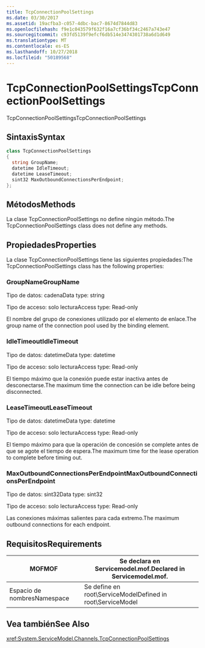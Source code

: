 ```yaml
---
title: TcpConnectionPoolSettings
ms.date: 03/30/2017
ms.assetid: 19acfba3-c057-4dbc-bac7-8674d7844d83
ms.openlocfilehash: f9e1c043579f632f16a7cf36bf34c2467a743e47
ms.sourcegitcommit: c93fd5139f9efcf6db514e3474301738a6d1d649
ms.translationtype: MT
ms.contentlocale: es-ES
ms.lasthandoff: 10/27/2018
ms.locfileid: "50189568"
---
```

# <a name="tcpconnectionpoolsettings"></a><span data-ttu-id="ad5cc-102">TcpConnectionPoolSettings</span><span class="sxs-lookup"><span data-stu-id="ad5cc-102">TcpConnectionPoolSettings</span></span>
<span data-ttu-id="ad5cc-103">TcpConnectionPoolSettings</span><span class="sxs-lookup"><span data-stu-id="ad5cc-103">TcpConnectionPoolSettings</span></span>  
  
## <a name="syntax"></a><span data-ttu-id="ad5cc-104">Sintaxis</span><span class="sxs-lookup"><span data-stu-id="ad5cc-104">Syntax</span></span>  
  
```csharp
class TcpConnectionPoolSettings  
{  
  string GroupName;  
  datetime IdleTimeout;  
  datetime LeaseTimeout;  
  sint32 MaxOutboundConnectionsPerEndpoint;  
};  
```  
  
## <a name="methods"></a><span data-ttu-id="ad5cc-105">Métodos</span><span class="sxs-lookup"><span data-stu-id="ad5cc-105">Methods</span></span>  
 <span data-ttu-id="ad5cc-106">La clase TcpConnectionPoolSettings no define ningún método.</span><span class="sxs-lookup"><span data-stu-id="ad5cc-106">The TcpConnectionPoolSettings class does not define any methods.</span></span>  
  
## <a name="properties"></a><span data-ttu-id="ad5cc-107">Propiedades</span><span class="sxs-lookup"><span data-stu-id="ad5cc-107">Properties</span></span>  
 <span data-ttu-id="ad5cc-108">La clase TcpConnectionPoolSettings tiene las siguientes propiedades:</span><span class="sxs-lookup"><span data-stu-id="ad5cc-108">The TcpConnectionPoolSettings class has the following properties:</span></span>  
  
### <a name="groupname"></a><span data-ttu-id="ad5cc-109">GroupName</span><span class="sxs-lookup"><span data-stu-id="ad5cc-109">GroupName</span></span>  
 <span data-ttu-id="ad5cc-110">Tipo de datos: cadena</span><span class="sxs-lookup"><span data-stu-id="ad5cc-110">Data type: string</span></span>  
  
 <span data-ttu-id="ad5cc-111">Tipo de acceso: solo lectura</span><span class="sxs-lookup"><span data-stu-id="ad5cc-111">Access type: Read-only</span></span>  
  
 <span data-ttu-id="ad5cc-112">El nombre del grupo de conexiones utilizado por el elemento de enlace.</span><span class="sxs-lookup"><span data-stu-id="ad5cc-112">The group name of the connection pool used by the binding element.</span></span>  
  
### <a name="idletimeout"></a><span data-ttu-id="ad5cc-113">IdleTimeout</span><span class="sxs-lookup"><span data-stu-id="ad5cc-113">IdleTimeout</span></span>  
 <span data-ttu-id="ad5cc-114">Tipo de datos: datetime</span><span class="sxs-lookup"><span data-stu-id="ad5cc-114">Data type: datetime</span></span>  
  
 <span data-ttu-id="ad5cc-115">Tipo de acceso: solo lectura</span><span class="sxs-lookup"><span data-stu-id="ad5cc-115">Access type: Read-only</span></span>  
  
 <span data-ttu-id="ad5cc-116">El tiempo máximo que la conexión puede estar inactiva antes de desconectarse.</span><span class="sxs-lookup"><span data-stu-id="ad5cc-116">The maximum time the connection can be idle before being disconnected.</span></span>  
  
### <a name="leasetimeout"></a><span data-ttu-id="ad5cc-117">LeaseTimeout</span><span class="sxs-lookup"><span data-stu-id="ad5cc-117">LeaseTimeout</span></span>  
 <span data-ttu-id="ad5cc-118">Tipo de datos: datetime</span><span class="sxs-lookup"><span data-stu-id="ad5cc-118">Data type: datetime</span></span>  
  
 <span data-ttu-id="ad5cc-119">Tipo de acceso: solo lectura</span><span class="sxs-lookup"><span data-stu-id="ad5cc-119">Access type: Read-only</span></span>  
  
 <span data-ttu-id="ad5cc-120">El tiempo máximo para que la operación de concesión se complete antes de que se agote el tiempo de espera.</span><span class="sxs-lookup"><span data-stu-id="ad5cc-120">The maximum time for the lease operation to complete before timing out.</span></span>  
  
### <a name="maxoutboundconnectionsperendpoint"></a><span data-ttu-id="ad5cc-121">MaxOutboundConnectionsPerEndpoint</span><span class="sxs-lookup"><span data-stu-id="ad5cc-121">MaxOutboundConnectionsPerEndpoint</span></span>  
 <span data-ttu-id="ad5cc-122">Tipo de datos: sint32</span><span class="sxs-lookup"><span data-stu-id="ad5cc-122">Data type: sint32</span></span>  
  
 <span data-ttu-id="ad5cc-123">Tipo de acceso: solo lectura</span><span class="sxs-lookup"><span data-stu-id="ad5cc-123">Access type: Read-only</span></span>  
  
 <span data-ttu-id="ad5cc-124">Las conexiones máximas salientes para cada extremo.</span><span class="sxs-lookup"><span data-stu-id="ad5cc-124">The maximum outbound connections for each endpoint.</span></span>  
  
## <a name="requirements"></a><span data-ttu-id="ad5cc-125">Requisitos</span><span class="sxs-lookup"><span data-stu-id="ad5cc-125">Requirements</span></span>  
  
|<span data-ttu-id="ad5cc-126">MOF</span><span class="sxs-lookup"><span data-stu-id="ad5cc-126">MOF</span></span>|<span data-ttu-id="ad5cc-127">Se declara en Servicemodel.mof.</span><span class="sxs-lookup"><span data-stu-id="ad5cc-127">Declared in Servicemodel.mof.</span></span>|  
|---------|-----------------------------------|  
|<span data-ttu-id="ad5cc-128">Espacio de nombres</span><span class="sxs-lookup"><span data-stu-id="ad5cc-128">Namespace</span></span>|<span data-ttu-id="ad5cc-129">Se define en root\ServiceModel</span><span class="sxs-lookup"><span data-stu-id="ad5cc-129">Defined in root\ServiceModel</span></span>|  
  
## <a name="see-also"></a><span data-ttu-id="ad5cc-130">Vea también</span><span class="sxs-lookup"><span data-stu-id="ad5cc-130">See Also</span></span>  
 <xref:System.ServiceModel.Channels.TcpConnectionPoolSettings>

